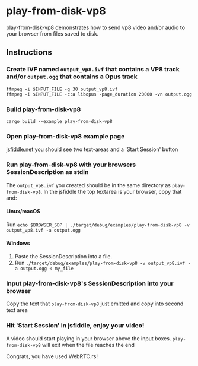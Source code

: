 # play-from-disk-vp8
play-from-disk-vp8 demonstrates how to send vp8 video and/or audio to your browser from files saved to disk.

## Instructions
### Create IVF named `output_vp8.ivf` that contains a VP8 track and/or `output.ogg` that contains a Opus track
```
ffmpeg -i $INPUT_FILE -g 30 output_vp8.ivf
ffmpeg -i $INPUT_FILE -c:a libopus -page_duration 20000 -vn output.ogg
```

### Build play-from-disk-vp8
```
cargo build --example play-from-disk-vp8
```

### Open play-from-disk-vp8 example page
[jsfiddle.net](https://jsfiddle.net/9s10amwL/) you should see two text-areas and a 'Start Session' button

### Run play-from-disk-vp8 with your browsers SessionDescription as stdin
The `output_vp8.ivf` you created should be in the same directory as `play-from-disk-vp8`. In the jsfiddle the top textarea is your browser, copy that and:

#### Linux/macOS
Run `echo $BROWSER_SDP | ./target/debug/examples/play-from-disk-vp8 -v output_vp8.ivf -a output.ogg`
#### Windows
1. Paste the SessionDescription into a file.
1. Run `./target/debug/examples/play-from-disk-vp8 -v output_vp8.ivf -a output.ogg < my_file`

### Input play-from-disk-vp8's SessionDescription into your browser
Copy the text that `play-from-disk-vp8` just emitted and copy into second text area

### Hit 'Start Session' in jsfiddle, enjoy your video!
A video should start playing in your browser above the input boxes. `play-from-disk-vp8` will exit when the file reaches the end

Congrats, you have used WebRTC.rs!
